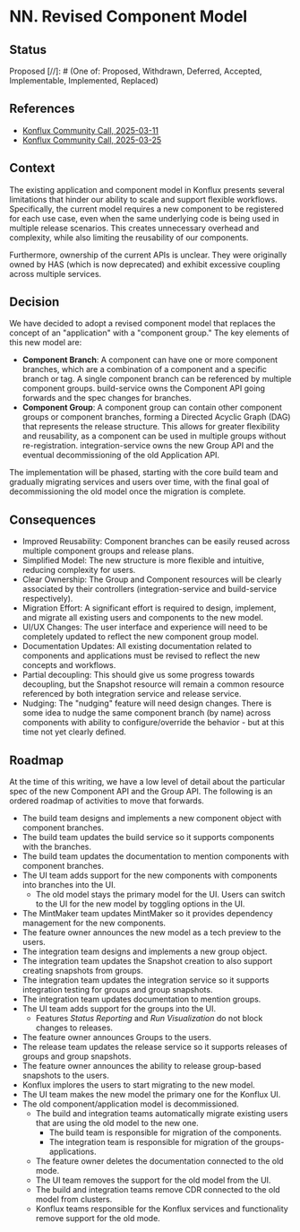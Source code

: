# NN. Revised Component Model

## Status

Proposed
[//]: # (One of: Proposed, Withdrawn, Deferred, Accepted, Implementable, Implemented, Replaced)

## References

* [Konflux Community Call, 2025-03-11](https://www.youtube.com/watch?v=IwNFRNjRC_Q)
* [Konflux Community Call, 2025-03-25](https://www.youtube.com/watch?v=VwzDbUH_vjU)

## Context

The existing application and component model in Konflux presents several
limitations that hinder our ability to scale and support flexible workflows.
Specifically, the current model requires a new component to be registered for
each use case, even when the same underlying code is being used in multiple
release scenarios. This creates unnecessary overhead and complexity, while also
limiting the reusability of our components.

Furthermore, ownership of the current APIs is unclear. They were originally
owned by HAS (which is now deprecated) and exhibit excessive coupling across
multiple services.

## Decision

We have decided to adopt a revised component model that replaces the concept of
an "application" with a "component group." The key elements of this new model
are:

* **Component Branch**: A component can have one or more component branches,
  which are a combination of a component and a specific branch or tag. A single
  component branch can be referenced by multiple component groups.
  build-service owns the Component API going forwards and the spec changes
  for branches.
* **Component Group**: A component group can contain other component groups or
  component branches, forming a Directed Acyclic Graph (DAG) that represents
  the release structure. This allows for greater flexibility and reusability,
  as a component can be used in multiple groups without re-registration.
  integration-service owns the new Group API and the eventual decommissioning
  of the old Application API.

The implementation will be phased, starting with the core build team and
gradually migrating services and users over time, with the final goal of
decommissioning the old model once the migration is complete.

## Consequences

* Improved Reusability: Component branches can be easily reused across multiple
  component groups and release plans.
* Simplified Model: The new structure is more flexible and intuitive, reducing
  complexity for users.
* Clear Ownership: The Group and Component resources will be clearly associated
  by their controllers (integration-service and build-service respectively).
* Migration Effort: A significant effort is required to design, implement, and
  migrate all existing users and components to the new model.
* UI/UX Changes: The user interface and experience will need to be completely
  updated to reflect the new component group model.
* Documentation Updates: All existing documentation related to components and
  applications must be revised to reflect the new concepts and workflows.
* Partial decoupling: This should give us some progress towards decoupling, but
  the Snapshot resource will remain a common resource referenced by both
  integration service and release service.
* Nudging: The "nudging" feature will need design changes. There is some idea
  to nudge the same component branch (by name) across components with ability
  to configure/override the behavior - but at this time not yet clearly
  defined.

## Roadmap

At the time of this writing, we have a low level of detail about the particular spec of the
new Component API and the Group API. The following is an ordered roadmap of
activities to move that forwards.

* The build team designs and implements a new component object with component branches.
* The build team updates the build service so it supports components with the branches.
* The build team updates the documentation to mention components with component branches.
* The UI team adds support for the new components with components into branches into the UI.
  * The old model stays the primary model for the UI. Users can switch to the UI for the new model by toggling options in the UI.
* The MintMaker team updates MintMaker so it provides dependency management for the new components.
* The feature owner announces the new model as a tech preview to the users.
* The integration team designs and implements a new group object.
* The integration team updates the Snapshot creation to also support creating snapshots from groups.
* The integration team updates the integration service so it supports integration testing for groups and group snapshots.
* The integration team updates documentation to mention groups.
* The UI team adds support for the groups into the UI.
  * Features *Status Reporting* and *Run Visualization* do not block changes to releases.
* The feature owner announces Groups to the users.
* The release team updates the release service so it supports releases of groups and group snapshots.
* The feature owner announces the ability to release group-based snapshots to the users.
* Konflux implores the users to start migrating to the new model.
* The UI team makes the new model the primary one for the Konflux UI.
* The old component/application model is decommissioned.
  * The build and integration teams automatically migrate existing users that are using the old model to the new one.
    * The build team is responsible for migration of the components.
    * The integration team is responsible for migration of the groups-applications.
  * The feature owner deletes the documentation connected to the old mode.
  * The UI team removes the support for the old model from the UI.
  * The build and integration teams  remove CDR connected to the old model from clusters.
  * Konflux teams responsible for the Konflux services and functionality remove support for the old mode.
